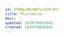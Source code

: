 ```yaml
---
id: KTQRpc0KrW87zc5CKr0Tc
title: Pluriverse
desc: ''
updated: 1639759645942
created: 1639759645942
---
```


